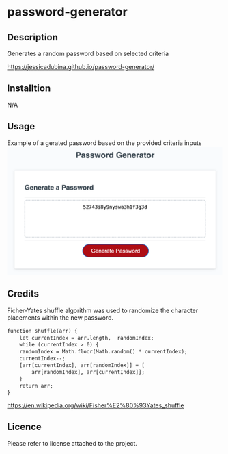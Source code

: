 # password-generator

## Description
Generates a random password based on selected criteria

https://jessicadubina.github.io/password-generator/

## Installtion
N/A

## Usage

Example of a gerated password based on the provided criteria inputs
![Example of generated password](images/page-screen-shot.png)



## Credits
Ficher-Yates shuffle algorithm was used to randomize the character placements within the new password.

    function shuffle(arr) {
        let currentIndex = arr.length,  randomIndex;
        while (currentIndex > 0) {
        randomIndex = Math.floor(Math.random() * currentIndex);
        currentIndex--;
        [arr[currentIndex], arr[randomIndex]] = [
            arr[randomIndex], arr[currentIndex]];
        }
        return arr;
    } 
https://en.wikipedia.org/wiki/Fisher%E2%80%93Yates_shuffle

## Licence
Please refer to license attached to the project.